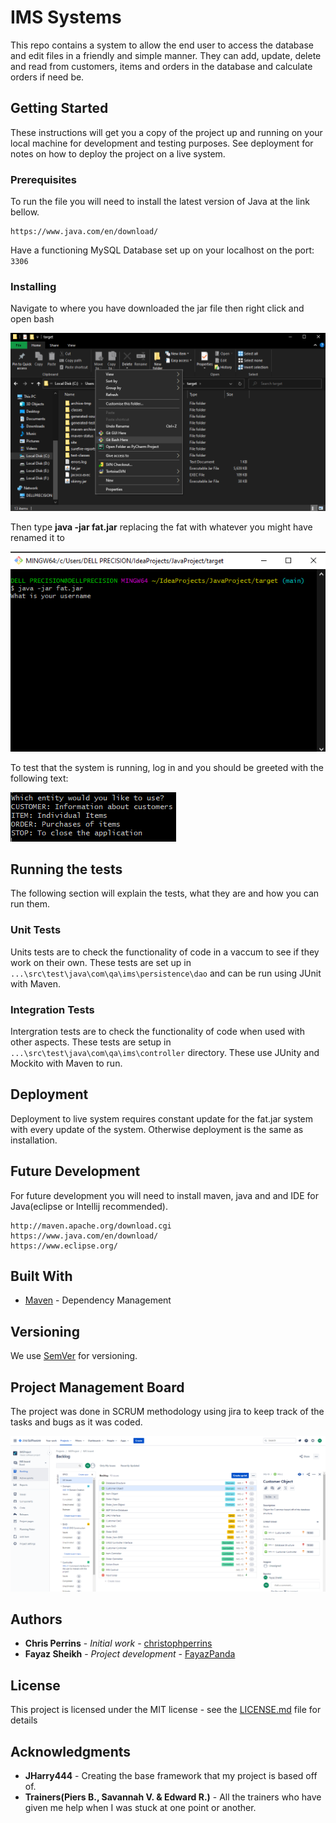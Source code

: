 # IMS Systems

This repo contains a system to allow the end user to access the database and edit files in a friendly and simple manner. They can add, update, delete and read from customers, items and orders in the database and calculate orders if need be.

## Getting Started

These instructions will get you a copy of the project up and running on your local machine for development and testing purposes. See deployment for notes on how to deploy the project on a live system.

### Prerequisites

To run the file you will need to install the latest version of Java at the link bellow.

```
https://www.java.com/en/download/
```

Have a functioning MySQL Database set up on your localhost on the port: `3306`

### Installing

Navigate to where you have downloaded the jar file then right click and open bash

![open bash screenshot](.\images\tut1.png)

Then type **java -jar fat.jar** replacing the fat with whatever you might have renamed it to

![run command screenshot](.\images\tut2.png)

To test that the system is running, log in and you should be greeted with the following text:

![Entity usage Screenshot](.\images\tut3.png)

## Running the tests

The following section will explain the tests, what they are and how you can run them.

### Unit Tests 

Units tests are to check the functionality of code in a vaccum to see if they work on their own. These tests are set up in `...\src\test\java\com\qa\ims\persistence\dao` and can be run using JUnit with Maven.

### Integration Tests 

Intergration tests are to check the functionality of code when used with other aspects. These tests are setup in `...\src\test\java\com\qa\ims\controller` directory. These use JUnity and Mockito with Maven to run.

## Deployment

Deployment to live system requires constant update for the fat.jar system with every update of the system. Otherwise deployment is the same as installation.

## Future Development

For future development you will need to install maven, java and and IDE for Java(eclipse or Intellij recommended).

```
http://maven.apache.org/download.cgi
https://www.java.com/en/download/
https://www.eclipse.org/
```

## Built With

* [Maven](https://maven.apache.org/) - Dependency Management

## Versioning

We use [SemVer](http://semver.org/) for versioning.

## Project Management Board

The project was done in SCRUM methodology using jira to keep track of the tasks and bugs as it was coded.

![Jira Screenshot](.\images\jira.png)

## Authors

* **Chris Perrins** - *Initial work* - [christophperrins](https://github.com/christophperrins)
* **Fayaz Sheikh** - *Project development* - [FayazPanda](https://github.com/FayazPanda)

## License

This project is licensed under the MIT license - see the [LICENSE.md](LICENSE.md) file for details 

## Acknowledgments

* **JHarry444** - Creating the base framework that my project is based off of.
* **Trainers(Piers B., Savannah V. & Edward R.)** - All the trainers who have given me help when I was stuck at one point or another.
